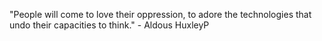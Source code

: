 ---
---

"People will come to love their oppression, to adore the technologies that undo their capacities to think." - Aldous HuxleyP